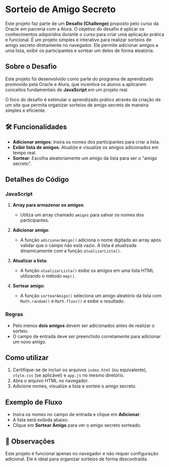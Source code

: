# Sorteio de Amigo Secreto

Este projeto faz parte de um **Desafio (Challenge)** proposto pelo curso da Oracle em parceria com a Alura. O objetivo do desafio é aplicar os conhecimentos adquiridos durante o curso para criar uma aplicação prática e funcional. É um projeto simples e interativo para realizar sorteios de amigo secreto diretamente no navegador. Ele permite adicionar amigos a uma lista, exibir os participantes e sortear um deles de forma aleatória.

## Sobre o Desafio
Este projeto foi desenvolvido como parte do programa de aprendizado promovido pela Oracle e Alura, que incentiva os alunos a aplicarem conceitos fundamentais de **JavaScript** em um projeto real. 

O foco do desafio é estimular o aprendizado prático através da criação de um site que permita organizar sorteios de amigo secreto de maneira simples e eficiente.

## 🛠 Funcionalidades

- **Adicionar amigos**: Insira os nomes dos participantes para criar a lista.
- **Exibir lista de amigos**: Atualize e visualize os amigos adicionados em tempo real.
- **Sortear**: Escolha aleatoriamente um amigo da lista para ser o "amigo secreto".

## Detalhes do Código

### JavaScript

1. **Array para armazenar os amigos**:
   - Utiliza um array chamado `amigos` para salvar os nomes dos participantes.

2. **Adicionar amigo**:
   - A função `adicionarAmigo()` adiciona o nome digitado ao array após validar que o campo não está vazio. A lista é atualizada dinamicamente com a função `atualizarLista()`.

3. **Atualizar a lista**:
   - A função `atualizarLista()` exibe os amigos em uma lista HTML utilizando o método `map()`.

4. **Sortear amigo**:
   - A função `sortearAmigo()` seleciona um amigo aleatório da lista com `Math.random()` e `Math.floor()` e exibe o resultado.

### Regras
- Pelo menos **dois amigos** devem ser adicionados antes de realizar o sorteio.
- O campo de entrada deve ser preenchido corretamente para adicionar um novo amigo.

## Como utilizar

1. Certifique-se de incluir os arquivos `index.html` (ou equivalente), `style.css` (se aplicável) e `app.js` no mesmo diretório.
2. Abra o arquivo HTML no navegador.
3. Adicione nomes, visualize a lista e sorteie o amigo secreto.

## Exemplo de Fluxo
- Insira os nomes no campo de entrada e clique em **Adicionar**.
- A lista será exibida abaixo.
- Clique em **Sortear Amigo** para ver o amigo secreto sorteado.

## 📌 Observações
Este projeto é funcional apenas no navegador e não requer configuração adicional. Ele é ideal para organizar sorteios de forma descontraída.

